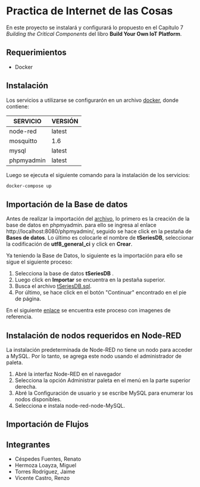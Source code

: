 # Practica de Internet de las Cosas
En este proyecto se instalará y configurará lo propuesto en el Capítulo 7 *Building the Critical Components* del libro **Build Your Own IoT Platform**.
## Requerimientos
- Docker

## Instalación

Los servicios a utilizarse se configurarón en un archivo [docker](docker-compose.yml), donde contiene:

| SERVICIO| VERSIÓN|
| ----- | ---- |
| node-red | latest|
| mosquitto| 1.6|
| mysql| latest|
| phpmyadmin| latest|

Luego se ejecuta el siguiente comando para la instalación de los servicios:
```bash
docker-compose up
```

## Importación de la Base de datos
Antes de realizar la importación del [archivo](base_de_datos/tSeriesDB.sql), lo primero es la creación de la base de datos en phpmyadmin. para ello se ingresa al enlace http://localhost:8080/phpmyadmin/, seguido se hace click en la pestaña de **Bases de datos**. Lo último es colocarle el nombre de **tSeriesDB**, seleccionar la codificación de **utf8_general_ci** y click en **Crear**.

Ya teniendo la Base de Datos, lo siguiente es la importación para ello se sigue el siguiente proceso:
1. Selecciona la base de datos **tSeriesDB** .
2. Luego click en **Importar** se encuentra en la pestaña superior.
3. Busca el archivo [tSeriesDB.sql](base_de_datos/tSeriesDB.sql).
4. Por último, se hace click en el botón "Continuar" encontrado en el pie de página.

En el siguiente [enlace](https://help.wnpower.com/hc/es/articles/360043459551-Importar-tu-base-de-datos-MySQL-desde-un-archivo-SQL-en-phpMyAdmin) se encuentra este proceso con imagenes de referencia.

## Instalación de nodos requeridos en Node-RED

La instalación predeterminada de Node-RED no tiene un nodo para acceder a MySQL. Por lo tanto, se agrega este nodo usando el administrador de paleta.

1. Abré la interfaz Node-RED en el navegador
2. Selecciona la opción Administrar paleta en el menú en la parte superior derecha. 
3. Abré la Configuración de usuario y se escribe MySQL para enumerar los nodos disponibles. 
4. Selecciona e instala node-red-node-MySQL.



## Importación de Flujos

## Integrantes

- Céspedes Fuentes, Renato
- Hermoza Loayza, Miguel
- Torres Rodríguez, Jaime
- Vicente Castro, Renzo

